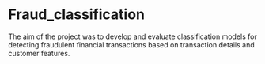 # Fraud_classification
The aim of the project was to develop and evaluate classification models for detecting fraudulent financial transactions based on transaction details and customer features.
